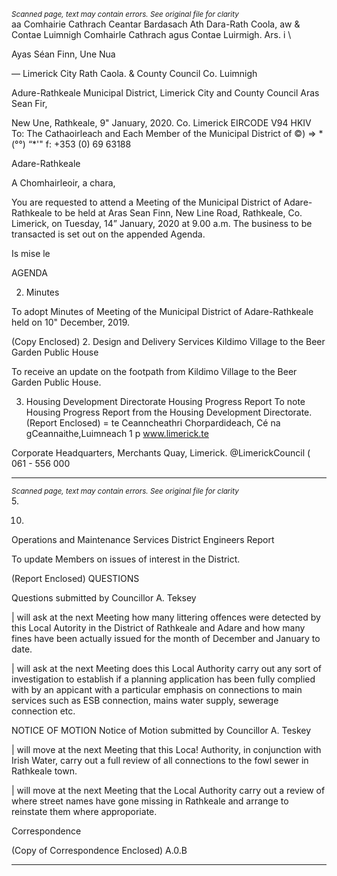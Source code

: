*<small>Scanned page, text may contain errors. See original file for clarity</small>*  
aa Comhairie Cathrach Ceantar Bardasach Ath Dara-Rath Coola,
aw & Contae Luimnigh Comhairle Cathrach agus Contae Luirmigh.
Ars. i \

Ayas Séan Finn,
Une Nua

— Limerick City Rath Caola.
& County Council Co. Luimnigh

Adure-Rathkeale Municipal District,
Limerick City and County Council
Aras Sean Fir,

New Une,
Rathkeale,
9" January, 2020. Co. Limerick
EIRCODE V94 HKIV
To: The Cathaoirleach and Each Member of the Municipal District of ©) => * (°°) “*'"
f: +353 (0) 69 63188

Adare-Rathkeale

A Chomhairleoir, a chara,

You are requested to attend a Meeting of the Municipal District of Adare-Rathkeale to be held at
Aras Sean Finn, New Line Road, Rathkeale, Co. Limerick, on Tuesday, 14” January, 2020 at 9.00
a.m. The business to be transacted is set out on the appended Agenda.

Is mise le

AGENDA

2. Minutes

To adopt Minutes of Meeting of the Municipal District of Adare-Rathkeale held on 10"
December, 2019.

(Copy Enclosed)
2. Design and Delivery Services
Kildimo Village to the Beer Garden Public House

To receive an update on the footpath from Kildimo Village to the Beer Garden Public
House.

3. Housing Development Directorate
Housing Progress Report
To note Housing Progress Report from the Housing Development Directorate.
(Report Enclosed)
= te
Ceanncheathri Chorpardideach, Cé na gCeannaithe,Luimneach 1 p www.limerick.te

Corporate Headquarters, Merchants Quay, Limerick. @LimerickCouncil
( 061 - 556 000

---
*<small>Scanned page, text may contain errors. See original file for clarity</small>*  
5.

10.

Operations and Maintenance Services
District Engineers Report

To update Members on issues of interest in the District.

(Report Enclosed)
QUESTIONS

Questions submitted by Councillor A. Teksey

| will ask at the next Meeting how many littering offences were detected by this Local
Autority in the District of Rathkeale and Adare and how many fines have been actually
issued for the month of December and January to date.

| will ask at the next Meeting does this Local Authority carry out any sort of investigation
to establish if a planning application has been fully complied with by an appicant with a
particular emphasis on connections to main services such as ESB connection, mains water
supply, sewerage connection etc.

NOTICE OF MOTION
Notice of Motion submitted by Councillor A. Teskey

| will move at the next Meeting that this Loca! Authority, in conjunction with Irish Water,
carry out a full review of all connections to the fowl sewer in Rathkeale town.

| will move at the next Meeting that the Local Authority carry out a review of where
street names have gone missing in Rathkeale and arrange to reinstate them where
approporiate.

Correspondence

(Copy of Correspondence Enclosed)
A.0.B

---
